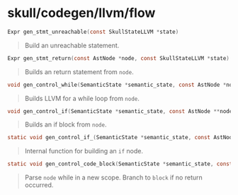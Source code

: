 # skull/codegen/llvm/flow

```c
Expr gen_stmt_unreachable(const SkullStateLLVM *state)
```

> Build an unreachable statement.

```c
Expr gen_stmt_return(const AstNode *node, const SkullStateLLVM *state)
```

> Builds an return statement from `node`.

```c
void gen_control_while(SemanticState *semantic_state, const AstNode *node, SkullStateLLVM *state)
```

> Builds LLVM for a while loop from `node`.

```c
void gen_control_if(SemanticState *semantic_state, const AstNode **node, SkullStateLLVM *state)
```

> Builds an if block from `node`.

```c
static void gen_control_if_(SemanticState *semantic_state, const AstNode **node, LLVMBasicBlockRef entry, LLVMBasicBlockRef end, SkullStateLLVM *state)
```

> Internal function for building an `if` node.

```c
static void gen_control_code_block(SemanticState *semantic_state, const AstNode *node, LLVMBasicBlockRef block, SkullStateLLVM *state)
```

> Parse `node` while in a new scope. Branch to `block` if no return occurred.


